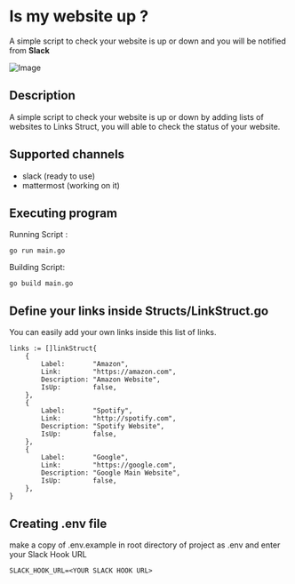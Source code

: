 # Is my website up ?

A simple script to check your website is up or down and you will be notified from **Slack**

![Image](https://i.ibb.co/Sm1mXJX/Screen-Shot-2020-08-06-at-2-36-54-PM.png)

## Description

A simple script to check your website is up or down by adding lists of websites to Links Struct, you will able to check the status of your website.


## Supported channels 

 - slack (ready to use)
 - mattermost (working on it)

## Executing program

Running Script : 

```
go run main.go
```

Building Script: 

```
go build main.go
```

## Define your links inside Structs/LinkStruct.go

You can easily add your own links inside this list of links.
```
links := []linkStruct{
	{
		Label:       "Amazon",
		Link:        "https://amazon.com",
		Description: "Amazon Website",
		IsUp:        false,
	},
	{
		Label:       "Spotify",
		Link:        "http://spotify.com",
		Description: "Spotify Website",
		IsUp:        false,
	},
	{
		Label:       "Google",
		Link:        "https://google.com",
		Description: "Google Main Website",
		IsUp:        false,
	},
}	
```

## Creating .env file
make a copy of .env.example in root directory of project as .env and enter your Slack Hook URL

```
SLACK_HOOK_URL=<YOUR SLACK HOOK URL>
```
